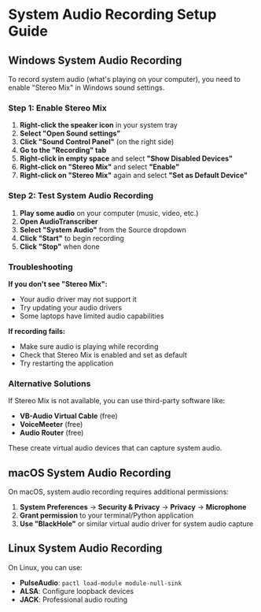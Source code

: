 # System Audio Recording Setup Guide

## Windows System Audio Recording

To record system audio (what's playing on your computer), you need to enable "Stereo Mix" in Windows sound settings.

### Step 1: Enable Stereo Mix

1. **Right-click the speaker icon** in your system tray
2. **Select "Open Sound settings"**
3. **Click "Sound Control Panel"** (on the right side)
4. **Go to the "Recording" tab**
5. **Right-click in empty space** and select **"Show Disabled Devices"**
6. **Right-click on "Stereo Mix"** and select **"Enable"**
7. **Right-click on "Stereo Mix"** again and select **"Set as Default Device"**

### Step 2: Test System Audio Recording

1. **Play some audio** on your computer (music, video, etc.)
2. **Open AudioTranscriber**
3. **Select "System Audio"** from the Source dropdown
4. **Click "Start"** to begin recording
5. **Click "Stop"** when done

### Troubleshooting

**If you don't see "Stereo Mix":**
- Your audio driver may not support it
- Try updating your audio drivers
- Some laptops have limited audio capabilities

**If recording fails:**
- Make sure audio is playing while recording
- Check that Stereo Mix is enabled and set as default
- Try restarting the application

### Alternative Solutions

If Stereo Mix is not available, you can use third-party software like:
- **VB-Audio Virtual Cable** (free)
- **VoiceMeeter** (free)
- **Audio Router** (free)

These create virtual audio devices that can capture system audio.

## macOS System Audio Recording

On macOS, system audio recording requires additional permissions:

1. **System Preferences** → **Security & Privacy** → **Privacy** → **Microphone**
2. **Grant permission** to your terminal/Python application
3. **Use "BlackHole"** or similar virtual audio driver for system audio capture

## Linux System Audio Recording

On Linux, you can use:
- **PulseAudio**: `pactl load-module module-null-sink`
- **ALSA**: Configure loopback devices
- **JACK**: Professional audio routing
